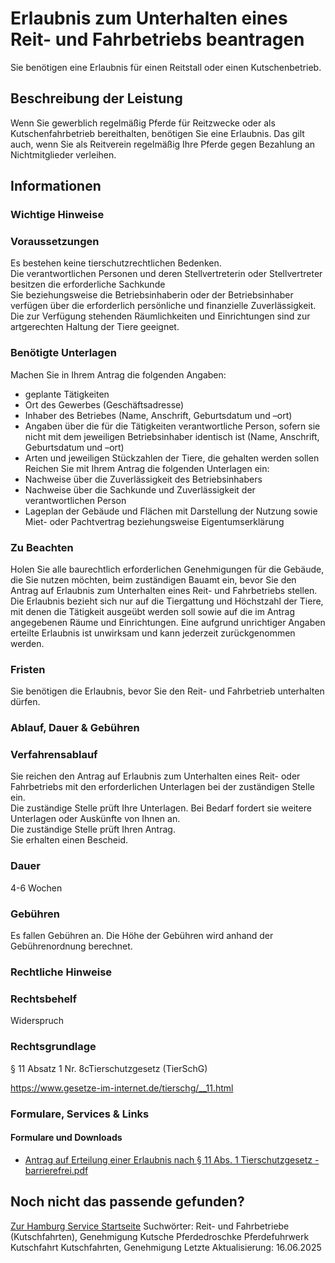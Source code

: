 # Erlaubnis zum Unterhalten eines Reit- und Fahrbetriebs beantragen
Sie benötigen eine Erlaubnis für einen Reitstall oder einen Kutschenbetrieb.

## Beschreibung der Leistung
Wenn Sie gewerblich regelmäßig Pferde für Reitzwecke oder als Kutschenfahrbetrieb bereithalten, benötigen Sie eine Erlaubnis. Das gilt auch, wenn Sie als Reitverein regelmäßig Ihre Pferde gegen Bezahlung an Nichtmitglieder verleihen.

## Informationen

### Wichtige Hinweise

### Voraussetzungen
Es bestehen keine tierschutzrechtlichen Bedenken.  
Die verantwortlichen Personen und deren Stellvertreterin oder Stellvertreter besitzen die erforderliche Sachkunde  
Sie beziehungsweise die Betriebsinhaberin oder der Betriebsinhaber verfügen über die erforderlich persönliche und finanzielle Zuverlässigkeit.  
Die zur Verfügung stehenden Räumlichkeiten und Einrichtungen sind zur artgerechten Haltung der Tiere geeignet.

### Benötigte Unterlagen
Machen Sie in Ihrem Antrag die folgenden Angaben:
* geplante Tätigkeiten
* Ort des Gewerbes (Geschäftsadresse)
* Inhaber des Betriebes (Name, Anschrift, Geburtsdatum und –ort)
* Angaben über die für die Tätigkeiten verantwortliche Person, sofern sie nicht mit dem jeweiligen Betriebsinhaber identisch ist (Name, Anschrift, Geburtsdatum und –ort)
* Arten und jeweiligen Stückzahlen der Tiere, die gehalten werden sollen
Reichen Sie mit Ihrem Antrag die folgenden Unterlagen ein:
* Nachweise über die Zuverlässigkeit des Betriebsinhabers
* Nachweise über die Sachkunde und Zuverlässigkeit der verantwortlichen Person
* Lageplan der Gebäude und Flächen mit Darstellung der Nutzung sowie Miet- oder Pachtvertrag beziehungsweise Eigentumserklärung

### Zu Beachten
Holen Sie alle baurechtlich erforderlichen Genehmigungen für die Gebäude, die Sie nutzen möchten, beim zuständigen Bauamt ein, bevor Sie den Antrag auf Erlaubnis zum Unterhalten eines Reit- und Fahrbetriebs stellen.  
Die Erlaubnis bezieht sich nur auf die Tiergattung und Höchstzahl der Tiere, mit denen die Tätigkeit ausgeübt werden soll sowie auf die im Antrag angegebenen Räume und Einrichtungen. Eine aufgrund unrichtiger Angaben erteilte Erlaubnis ist unwirksam und kann jederzeit zurückgenommen werden.

### Fristen
Sie benötigen die Erlaubnis, bevor Sie den Reit- und Fahrbetrieb unterhalten dürfen.

### Ablauf, Dauer & Gebühren

### Verfahrensablauf
Sie reichen den Antrag auf Erlaubnis zum Unterhalten eines Reit- oder Fahrbetriebs mit den erforderlichen Unterlagen bei der zuständigen Stelle ein.  
Die zuständige Stelle prüft Ihre Unterlagen. Bei Bedarf fordert sie weitere Unterlagen oder Auskünfte von Ihnen an.  
Die zuständige Stelle prüft Ihren Antrag.  
Sie erhalten einen Bescheid.

### Dauer
4-6 Wochen

### Gebühren
Es fallen Gebühren an. Die Höhe der Gebühren wird anhand der Gebührenordnung berechnet.

### Rechtliche Hinweise

### Rechtsbehelf
Widerspruch

### Rechtsgrundlage
§ 11 Absatz 1 Nr. 8cTierschutzgesetz (TierSchG)  

<https://www.gesetze-im-internet.de/tierschg/__11.html>

### Formulare, Services & Links

#### Formulare und Downloads
* [Antrag auf Erteilung einer Erlaubnis nach § 11 Abs. 1 Tierschutzgesetz - barrierefrei.pdf](https://fhh1.hamburg.de/Dibis/form/pdf/Antrag_auf_Erteilung_einer_Erlaubnis_nach_Paragraph_11_Abs._1_Tierschutzgesetz_7864-6-barrierefrei.pdf)

## Noch nicht das passende gefunden?
 [Zur Hamburg Service Startseite](/service/)
Suchwörter: Reit- und Fahrbetriebe (Kutschfahrten), Genehmigung Kutsche Pferdedroschke Pferdefuhrwerk Kutschfahrt Kutschfahrten, Genehmigung
Letzte Aktualisierung: 16.06.2025